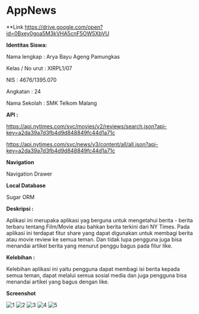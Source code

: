 # AppNews

**Link
https://drive.google.com/open?id=0Bxey0goa5M3kVHA5cnF5OW5XbVU

**Identitas Siswa:** 

Nama lengkap     : Arya Bayu Ageng Pamungkas

Kelas / No urut  : XIRPL1/07

NIS              : 4676/1395.070

Angkatan         : 24

Nama Sekolah     : SMK Telkom Malang

**API :**

https://api.nytimes.com/svc/movies/v2/reviews/search.json?api-key=a2da39a7d3fb4d9d848849fc44d1a71c

https://api.nytimes.com/svc/news/v3/content/all/all.json?api-key=a2da39a7d3fb4d9d848849fc44d1a71c

**Navigation**

Navigation Drawer

**Local Database**

Sugar ORM

**Deskripsi :** 

Aplikasi ini merupaka aplikasi yag berguna untuk mengetahui berita - berita terbaru tentang Film/Movie atau bahkan berita terkini dari NY Times.
Pada aplikasi ini terdapat fitur share yang dapat digunakan untuk membagi berita atau movie review ke semua teman. Dan tidak lupa pengguna juga bisa menandai artikel berita yang menurut penggu bagus pada fitur like.

**Kelebihan :**

Kelebihan aplikasi ini yaitu pengguna dapat membagi isi berita kepada semua teman, dapat melalui semua sosial media dan juga pengguna bisa menandai artikel yang bagus dengan like.

**Screenshot**

![1](https://cloud.githubusercontent.com/assets/22130165/26031868/2855b4fe-38ad-11e7-8298-32fe9a4a92f2.png)
![2](https://cloud.githubusercontent.com/assets/22130165/26031867/2854e6f0-38ad-11e7-9014-398ba7269c10.png)
![3](https://cloud.githubusercontent.com/assets/22130165/26031869/285c71a4-38ad-11e7-8b67-5b8f5178f893.png)
![4](https://cloud.githubusercontent.com/assets/22130165/26031871/285fc0e8-38ad-11e7-9795-88b105a8ad17.png)
![5](https://cloud.githubusercontent.com/assets/22130165/26031870/285da81c-38ad-11e7-96a0-78dab396f0dd.png)

